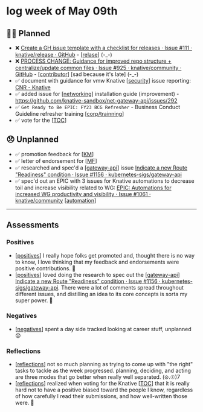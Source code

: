# log week of May 09th

## 🙋‍♀️ Planned
- ❌  [Create a GH issue template with a checklist for releases · Issue #111 · knative/release · GitHub](https://github.com/knative/release/issues/111) - [[relase]] (-_-)
- ❌ [PROCESS CHANGE: Guidance for improved repo structure + centralize/update common files · Issue #925 · knative/community · GitHub](https://github.com/knative/community/issues/925) - [[contributor]] [sad because it's late] (-_-)
- ✅ document with guidance for vmw Knative [[security]] issue reporting: [CNR - Knative](https://github.com/orgs/vmware-tanzu/projects/26/views/1)
- ✅ added issue for [[networking]] installation guide (improvement) - https://github.com/knative-sandbox/net-gateway-api/issues/292
- ✅ `Get Ready to Be EPIC: FY23 BCG Refresher` - Business Conduct Guideline refresher training [[corp/trainning]]
- ✅ vote for the [[TOC]]
## 😞 Unplanned
- ✅ promotion feedback for [[KM]]
- ✅ letter of endorsement for [[MF]]
- ✅ researched and spec'd a [[gateway-api]] issue [Indicate a new Route "Readiness" condition · Issue #1156 · kubernetes-sigs/gateway-api](https://github.com/kubernetes-sigs/gateway-api/issues/1156)
- ✅ spec'd out an EPIC with 3 issues for Knative automations to decrease toil and increase visibility related to WG: [EPIC: Automations for increased WG productivity and visibility · Issue #1061 · knative/community](https://github.com/knative/community/issues/1061) [[automation]]

---
## Assessments
### Positives
- [[positives]] I really hope folks get promoted and, thought there is no way to know, I love thinking that my feedback and endorsements were positive contributions. 💼
- [[positives]] loved doing the research to spec out the [[gateway-api]] [Indicate a new Route "Readiness" condition · Issue #1156 · kubernetes-sigs/gateway-api](https://github.com/kubernetes-sigs/gateway-api/issues/1156). There were a lot of comments spread throughout different issues, and distilling an idea to its core concepts is sorta my super power. 🥰

### Negatives
- [[negatives]] spent a day side tracked looking at career stuff, unplanned 😞
### Reflections
- [[reflections]] not so much planning as trying to come up with "the right" tasks to tackle as the week progressed. planning, deciding, and acting are three modes that go better when really well separated. (⊙.☉)7
- [[reflections]] realized when voting for the Knative [[TOC]] that it is really hard not to have a positive biased toward the people I know, regardless of how carefully I read their submissions, and how well-written those were. 🥵



[//begin]: # "Autogenerated link references for markdown compatibility"
[relase]: ../../oss/relase.md "relase"
[contributor]: ../../oss/contributor.md "contributor"
[security]: ../../oss/security.md "security"
[networking]: ../../knative/networking.md "networking"
[corp/trainning]: ../../corp/trainning.md "training"
[TOC]: ../../oss/TOC.md "TOC"
[KM]: ../../collaborators/KM.md "KM"
[MF]: ../../collaborators/MF.md "MF"
[gateway-api]: ../../kubernetes/gateway-api.md "Kubernetes Gateway API"
[automation]: ../../oss/automation.md "automation"
[positives]: ../positives.md "positives"
[negatives]: ../negatives.md "negatives"
[reflections]: ../reflections.md "reflections"
[//end]: # "Autogenerated link references"